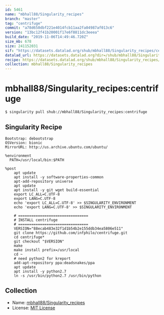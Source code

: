 ```yaml
---
id: 5461
name: "mbhall88/Singularity_recipes"
branch: "master"
tag: "centrifuge"
commit: "a78d650dbf221e4014fcb11aa2fa04987af013c6"
version: "13bc12f41b20001f17e6f8811dc3eeea"
build_date: "2019-11-06T14:49:46.720Z"
size_mb: 678
size: 241152031
sif: "https://datasets.datalad.org/shub/mbhall88/Singularity_recipes/centrifuge/2019-11-06-a78d650d-13bc12f4/13bc12f41b20001f17e6f8811dc3eeea.simg"
datalad_url: https://datasets.datalad.org?dir=/shub/mbhall88/Singularity_recipes/centrifuge/2019-11-06-a78d650d-13bc12f4/
recipe: https://datasets.datalad.org/shub/mbhall88/Singularity_recipes/centrifuge/2019-11-06-a78d650d-13bc12f4/Singularity
collection: mbhall88/Singularity_recipes
---
```


# mbhall88/Singularity_recipes:centrifuge

```bash
$ singularity pull shub://mbhall88/Singularity_recipes:centrifuge
```

## Singularity Recipe

```singularity
Bootstrap: debootstrap
OSVersion: bionic
MirrorURL: http://us.archive.ubuntu.com/ubuntu/

%environment
  PATH=/usr/local/bin:$PATH

%post
    apt update
    apt install -y software-properties-common
    apt-add-repository universe
    apt update
    apt install -y git wget build-essential
    export LC_ALL=C.UTF-8
    export LANG=C.UTF-8
    echo 'export LC_ALL=C.UTF-8' >> $SINGULARITY_ENVIRONMENT
    echo 'export LANG=C.UTF-8' >> $SINGULARITY_ENVIRONMENT

    # ================================
    # INSTALL centrifuge
    # ================================
    VERSION="88ecab483e32f1d1b54b2e155ddb34ea5806e511"
    git clone https://github.com/infphilo/centrifuge.git
    cd centrifuge*
    git checkout "$VERSION"
    make
    make install prefix=/usr/local
    cd ~
    # need python2 for kreport
    add-apt-repository ppa:deadsnakes/ppa
    apt update
    apt install -y python2.7
    ln -s /usr/bin/python2.7 /usr/bin/python
```

## Collection

 - Name: [mbhall88/Singularity_recipes](https://github.com/mbhall88/Singularity_recipes)
 - License: [MIT License](https://api.github.com/licenses/mit)

